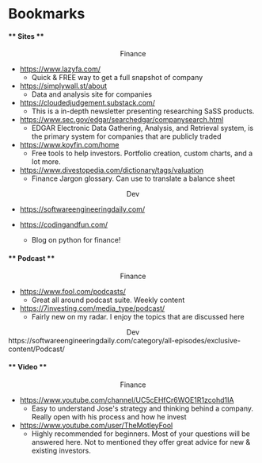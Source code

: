 # Bookmarks


<!-- tabs:start -->

#### ** Sites **

<center>Finance</center>

* https://www.lazyfa.com/
  - Quick & FREE way to get a full snapshot of company
* https://simplywall.st/about
  - Data and analysis site for companies
* https://cloudedjudgement.substack.com/
  - This is a in-depth newsletter presenting researching SaSS products.
* https://www.sec.gov/edgar/searchedgar/companysearch.html
  - EDGAR Electronic Data Gathering, Analysis, and Retrieval system, is the primary system for companies that are publicly traded
* https://www.koyfin.com/home
  - Free tools to help investors. Portfolio creation, custom charts, and a lot more.
* https://www.divestopedia.com/dictionary/tags/valuation
  - Finance Jargon glossary. Can use to translate a balance sheet


<center>Dev</center>

* https://softwareengineeringdaily.com/

* https://codingandfun.com/
  - Blog on python for finance!

#### ** Podcast **

<center>Finance</center>

* https://www.fool.com/podcasts/
  - Great all around podcast suite. Weekly content 
* https://7investing.com/media_type/podcast/
  - Fairly new on my radar. I enjoy the topics that are discussed here

<center>Dev</center>
https://softwareengineeringdaily.com/category/all-episodes/exclusive-content/Podcast/

#### ** Video **

<center>Finance</center>

* https://www.youtube.com/channel/UC5cEHfCr6WOE1R1zcohd1IA
  - Easy to understand Jose's strategy and thinking behind a company. Really open with his process and how he invest
* https://www.youtube.com/user/TheMotleyFool
  - Highly recommended for beginners. Most of your questions will be answered here. Not to mentioned they offer great advice for new & existing investors. 

<!-- tabs:end -->
